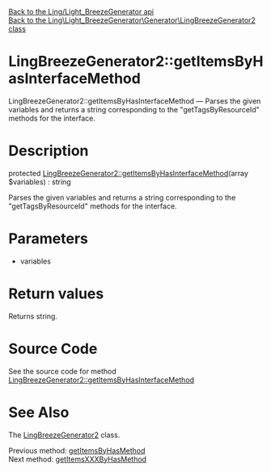 [Back to the Ling/Light_BreezeGenerator api](https://github.com/lingtalfi/Light_BreezeGenerator/blob/master/doc/api/Ling/Light_BreezeGenerator.md)<br>
[Back to the Ling\Light_BreezeGenerator\Generator\LingBreezeGenerator2 class](https://github.com/lingtalfi/Light_BreezeGenerator/blob/master/doc/api/Ling/Light_BreezeGenerator/Generator/LingBreezeGenerator2.md)


LingBreezeGenerator2::getItemsByHasInterfaceMethod
================



LingBreezeGenerator2::getItemsByHasInterfaceMethod — Parses the given variables and returns a string corresponding to the "getTagsByResourceId" methods for the interface.




Description
================


protected [LingBreezeGenerator2::getItemsByHasInterfaceMethod](https://github.com/lingtalfi/Light_BreezeGenerator/blob/master/doc/api/Ling/Light_BreezeGenerator/Generator/LingBreezeGenerator2/getItemsByHasInterfaceMethod.md)(array $variables) : string




Parses the given variables and returns a string corresponding to the "getTagsByResourceId" methods for the interface.




Parameters
================


- variables

    


Return values
================

Returns string.








Source Code
===========
See the source code for method [LingBreezeGenerator2::getItemsByHasInterfaceMethod](https://github.com/lingtalfi/Light_BreezeGenerator/blob/master/Generator/LingBreezeGenerator2.php#L1551-L1615)


See Also
================

The [LingBreezeGenerator2](https://github.com/lingtalfi/Light_BreezeGenerator/blob/master/doc/api/Ling/Light_BreezeGenerator/Generator/LingBreezeGenerator2.md) class.

Previous method: [getItemsByHasMethod](https://github.com/lingtalfi/Light_BreezeGenerator/blob/master/doc/api/Ling/Light_BreezeGenerator/Generator/LingBreezeGenerator2/getItemsByHasMethod.md)<br>Next method: [getItemsXXXByHasMethod](https://github.com/lingtalfi/Light_BreezeGenerator/blob/master/doc/api/Ling/Light_BreezeGenerator/Generator/LingBreezeGenerator2/getItemsXXXByHasMethod.md)<br>

